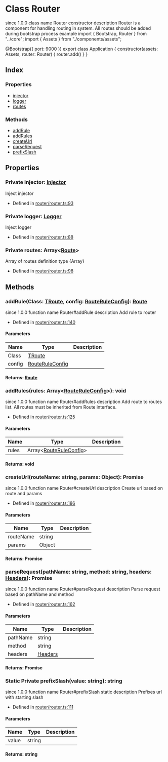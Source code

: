# Class Router
 since 1.0.0 class  name Router constructor  description 
Router is a component for handling routing in system.
All routes should be added during bootstrap process example 
import { Bootstrap, Router } from "../core";
import { Assets } from "./components/assets";

\@Bootstrap({
   port: 9000
})
export class Application {
  constructor(assets: Assets, router: Router) {
      router.add()
  }
}


## Index

### Properties
* [injector](_router_router_.router.md#injector)
* [logger](_router_router_.router.md#logger)
* [routes](_router_router_.router.md#routes)

### Methods
* [addRule](_router_router_.router.md#addrule)
* [addRules](_router_router_.router.md#addrules)
* [createUrl](_router_router_.router.md#createurl)
* [parseRequest](_router_router_.router.md#parserequest)
* [prefixSlash](_router_router_.router.md#prefixslash)

## Properties

### Private injector: [Injector](_injector_injector_.injector.md)
Inject injector
* Defined in [router/router.ts:93](https://github.com/igorzg/typeix/blob/master/src/router/router.ts#L93)


### Private logger: [Logger](_logger_logger_.logger.md)
Inject logger
* Defined in [router/router.ts:88](https://github.com/igorzg/typeix/blob/master/src/router/router.ts#L88)


### Private routes: Array<[Route](../interfaces/_interfaces_iroute_.route.md)>
Array of routes definition type {Array}

* Defined in [router/router.ts:98](https://github.com/igorzg/typeix/blob/master/src/router/router.ts#L98)


## Methods

### addRule(Class: [TRoute](../modules/_interfaces_iroute_.md#troute), config: [RouteRuleConfig](../interfaces/_interfaces_iroute_.routeruleconfig.md)): [Route](../interfaces/_interfaces_iroute_.route.md)
 since 1.0.0 function  name Router#addRule description 
Add rule to router
  
* Defined in [router/router.ts:140](https://github.com/igorzg/typeix/blob/master/src/router/router.ts#L140)


#### Parameters

| Name | Type | Description |
| ---- | ---- | ---- |
| Class | [TRoute](../modules/_interfaces_iroute_.md#troute)|  |
| config | [RouteRuleConfig](../interfaces/_interfaces_iroute_.routeruleconfig.md)|  |

#### Returns: [Route](../interfaces/_interfaces_iroute_.route.md)

### addRules(rules: Array<[RouteRuleConfig](../interfaces/_interfaces_iroute_.routeruleconfig.md)>): void
 since 1.0.0 function  name Router#addRules description 
Add route to routes list.
All routes must be inherited from Route interface.
  
* Defined in [router/router.ts:125](https://github.com/igorzg/typeix/blob/master/src/router/router.ts#L125)


#### Parameters

| Name | Type | Description |
| ---- | ---- | ---- |
| rules | Array<[RouteRuleConfig](../interfaces/_interfaces_iroute_.routeruleconfig.md)>|  |

#### Returns: void

### createUrl(routeName: string, params: Object): Promise
 since 1.0.0 function  name Router#createUrl description 
Create url based on route and params
  
* Defined in [router/router.ts:186](https://github.com/igorzg/typeix/blob/master/src/router/router.ts#L186)


#### Parameters

| Name | Type | Description |
| ---- | ---- | ---- |
| routeName | string|  |
| params | Object|  |

#### Returns: Promise

### parseRequest(pathName: string, method: string, headers: [Headers](../interfaces/_interfaces_iroute_.headers.md)): Promise
 since 1.0.0 function  name Router#parseRequest description 
Parse request based on pathName and method
  
* Defined in [router/router.ts:162](https://github.com/igorzg/typeix/blob/master/src/router/router.ts#L162)


#### Parameters

| Name | Type | Description |
| ---- | ---- | ---- |
| pathName | string|  |
| method | string|  |
| headers | [Headers](../interfaces/_interfaces_iroute_.headers.md)|  |

#### Returns: Promise

### Static Private prefixSlash(value: string): string
 since 1.0.0 function  name Router#prefixSlash static  description 
Prefixes url with starting slash
  
* Defined in [router/router.ts:111](https://github.com/igorzg/typeix/blob/master/src/router/router.ts#L111)


#### Parameters

| Name | Type | Description |
| ---- | ---- | ---- |
| value | string|  |

#### Returns: string

